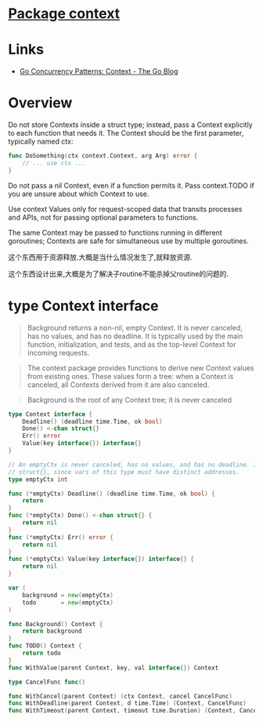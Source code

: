 # [Package context](https://golang.org/pkg/context/)

# Links

* [Go Concurrency Patterns: Context - The Go Blog](https://blog.golang.org/context)

# Overview


Do not store Contexts inside a struct type; instead, pass a Context explicitly to each function that needs it. The Context should be the first parameter, typically named ctx:

```go
func DoSomething(ctx context.Context, arg Arg) error {
	// ... use ctx ...
}
```

Do not pass a nil Context, even if a function permits it. Pass context.TODO if you are unsure about which Context to use.

Use context Values only for request-scoped data that transits processes and APIs, not for passing optional parameters to functions.

The same Context may be passed to functions running in different goroutines; Contexts are safe for simultaneous use by multiple goroutines. 

这个东西用于资源释放.大概是当什么情况发生了,就释放资源.

这个东西设计出来,大概是为了解决子routine不能杀掉父routine的问题的.

# type Context interface

>Background returns a non-nil, empty Context. It is never canceled, has no values, and has no deadline. It is typically used by the main function, initialization, and tests, and as the top-level Context for incoming requests. 

>The context package provides functions to derive new Context values from existing ones. These values form a tree: when a Context is canceled, all Contexts derived from it are also canceled.

>Background is the root of any Context tree; it is never canceled

```go
type Context interface {
    Deadline() (deadline time.Time, ok bool)
    Done() <-chan struct{}
    Err() error
    Value(key interface{}) interface{}
}

// An emptyCtx is never canceled, has no values, and has no deadline. It is not
// struct{}, since vars of this type must have distinct addresses.
type emptyCtx int

func (*emptyCtx) Deadline() (deadline time.Time, ok bool) {
	return
}
func (*emptyCtx) Done() <-chan struct{} {
	return nil
}
func (*emptyCtx) Err() error {
	return nil
}
func (*emptyCtx) Value(key interface{}) interface{} {
	return nil
}

var (
    background = new(emptyCtx)
    todo       = new(emptyCtx)
)

func Background() Context {
    return background
}
func TODO() Context {
    return todo
}
func WithValue(parent Context, key, val interface{}) Context 

type CancelFunc func()

func WithCancel(parent Context) (ctx Context, cancel CancelFunc)
func WithDeadline(parent Context, d time.Time) (Context, CancelFunc)
func WithTimeout(parent Context, timeout time.Duration) (Context, CancelFunc)
```






